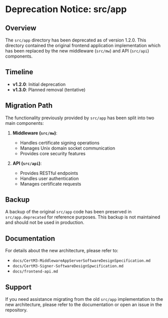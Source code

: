# Deprecation Notice: src/app

## Overview
The `src/app` directory has been deprecated as of version 1.2.0. This directory contained the original frontend application implementation which has been replaced by the new middleware (`src/mw`) and API (`src/api`) components.

## Timeline
- **v1.2.0**: Initial deprecation
- **v1.3.0**: Planned removal (tentative)

## Migration Path
The functionality previously provided by `src/app` has been split into two main components:

1. **Middleware (`src/mw`)**: 
   - Handles certificate signing operations
   - Manages Unix domain socket communication
   - Provides core security features

2. **API (`src/api`)**:
   - Provides RESTful endpoints
   - Handles user authentication
   - Manages certificate requests

## Backup
A backup of the original `src/app` code has been preserved in `src/app.deprecated` for reference purposes. This backup is not maintained and should not be used in production.

## Documentation
For details about the new architecture, please refer to:
- `docs/CertM3-MiddlewareAppServerSoftwareDesignSpecification.md`
- `docs/CertM3-Signer-SoftwareDesignSpwcification.md`
- `docs/frontend-api.md`

## Support
If you need assistance migrating from the old `src/app` implementation to the new architecture, please refer to the documentation or open an issue in the repository. 
